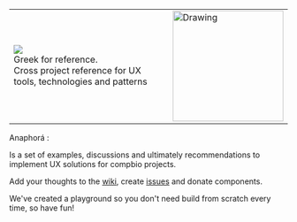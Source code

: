 
<table border="0" cellspacing="0" cellpadding="0" >
<tr>
<td><img src="https://cloud.githubusercontent.com/assets/47808/25446215/a8181778-2a65-11e7-812d-bf4766988d19.png" />
<br/>Greek for reference.<br/>Cross project reference for UX tools, technologies and patterns</td>
<td><img src="https://cloud.githubusercontent.com/assets/47808/25446337/1f6b6384-2a66-11e7-8473-1961d198a44f.png" alt="Drawing" width="200" height="200" />
</td>
</tr>
</table>

Anaphorá : 

Is a set of examples, discussions and ultimately recommendations to implement UX solutions for compbio projects.

Add your thoughts to the [wiki](https://github.com/ohsu-comp-bio/anaphora/wiki), create [issues](https://github.com/ohsu-comp-bio/anaphora/issues) and donate components.

We've created a playground so you don't need build from scratch every time, so have fun!
